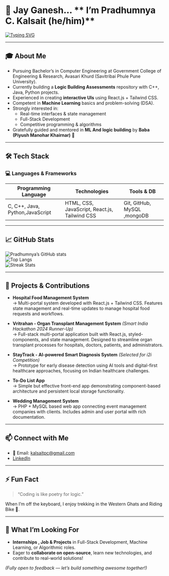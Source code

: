 # **🙏 Jay Ganesh...**   ** I’m Pradhumnya C. Kalsait (he/him)**

[![Typing SVG](https://readme-typing-svg.demolab.com?font=Fira+Code&pause=1000&color=4285F4&width=600&lines=Engineering+Student+|+Full-stack+Enthusiast;Building+Projects+|+Solving+DSA;React+Developer+|+Machine+Learning+Explorer;Hackathon+Finalist+|+Open-source+Contributor)](https://git.io/typing-svg)

---

## 🎓 About Me

- Pursuing Bachelor’s in Computer Engineering at Government College of Engineering & Research, Avasari Khurd (Savitribai Phule Pune University).  
- Currently building a **Logic Building Assessments** repository with C++, Java, Python projects.  
- Experienced in creating **interactive UIs** using React.js + Tailwind CSS.  
- Competent in **Machine Learning** basics and problem-solving (DSA).  
- Strongly interested in:
  - Real-time interfaces & state management  
  - Full-Stack Development  
  - Competitive programming & algorithms  
- Gratefully guided and mentored in **ML And logic building** by **Baba (Piyush Manohar Khairnar)** 🙏

---

## 🛠️ Tech Stack

### 💻 Languages & Frameworks  
| Programming Language | Technologies | Tools & DB |
|--------|----------|------------|
| C, C++, Java, Python,JavaScript | HTML, CSS, JavaScript, React.js, Tailwind CSS | Git, GitHub, MySQL ,mongoDB|

---

## 📈 GitHub Stats  

![Pradhumnya’s GitHub stats](https://github-readme-stats.vercel.app/api?username=Dexter1119&show_icons=true&theme=radical)  
![Top Langs](https://github-readme-stats.vercel.app/api/top-langs/?username=Dexter1119&layout=compact&theme=radical)  
![Streak Stats](https://github-readme-streak-stats.herokuapp.com?user=Dexter1119&theme=radical)

---

## 🚀 Projects & Contributions

- **Hospital Food Management System**  
  → Multi-portal system developed with React.js + Tailwind CSS. Features state management and real-time updates to manage hospital food requests and workflows.

- **Vritrahan - Organ Transplant Management System** *(Smart India Hackathon 2024 Runner-Up)*  
  → Full-stack multi-portal application built with React.js, styled-components, and state management. Designed to streamline organ transplant processes for hospitals, doctors, patients, and administrators.

- **StayTrack - AI-powered Smart Diagnosis System** *(Selected for i2i Competition)*  
  → Prototype for early disease detection using AI tools and digital-first healthcare approaches, focusing on Indian healthcare challenges.

- **To-Do List App**  
  → Simple but effective front-end app demonstrating component-based architecture and persistent local storage functionality.

- **Wedding Management System**  
  → PHP + MySQL based web app connecting event management companies with clients. Includes admin and user portal with rich documentation.

---

## 📫 Connect with Me

- 📧 Email: kalsaitpc@gmail.com  
- [LinkedIn](https://www.linkedin.com/in/pradhumnya-kalsait-4361a4296)  

---

## ⚡ Fun Fact

> “Coding is like poetry for logic.”  

When I’m off the keyboard, I enjoy trekking in the Western Ghats and Riding Bike 🎯.

---

## 🎯 What I’m Looking For

- **Internships , Job  & Projects** in Full-Stack Development, Machine Learning, or Algorithmic roles.  
- Eager to **collaborate on open-source**, learn new technologies, and contribute to real-world solutions!  

*(Fully open to feedback — let’s build something awesome together!)*  
